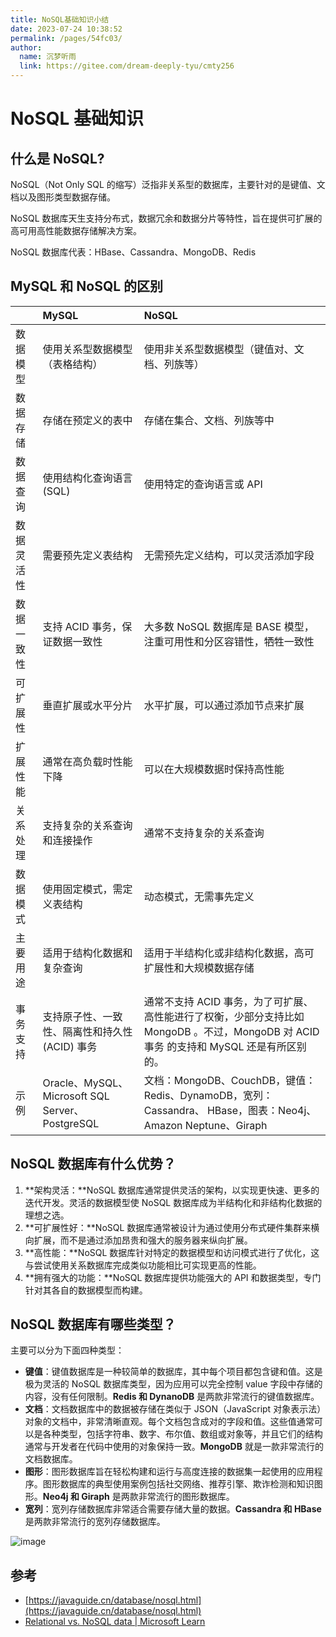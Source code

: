 ```yaml
---
title: NoSQL基础知识小结
date: 2023-07-24 10:38:52
permalink: /pages/54fc03/
author: 
  name: 沉梦听雨
  link: https://gitee.com/dream-deeply-tyu/cmty256
---
```

# NoSQL 基础知识

## 什么是 NoSQL?

NoSQL（Not Only SQL 的缩写）泛指非关系型的数据库，主要针对的是键值、文档以及图形类型数据存储。

NoSQL 数据库天生支持分布式，数据冗余和数据分片等特性，旨在提供可扩展的高可用高性能数据存储解决方案。

NoSQL 数据库代表：HBase、Cassandra、MongoDB、Redis

## MySQL 和 NoSQL 的区别

|            | MySQL                                           | NoSQL                                                        |
| :--------- | :---------------------------------------------- | :----------------------------------------------------------- |
| 数据模型   | 使用关系型数据模型（表格结构）                  | 使用非关系型数据模型（键值对、文档、列族等）                 |
| 数据存储   | 存储在预定义的表中                              | 存储在集合、文档、列族等中                                   |
| 数据查询   | 使用结构化查询语言 (SQL)                        | 使用特定的查询语言或 API                                     |
| 数据灵活性 | 需要预先定义表结构                              | 无需预先定义结构，可以灵活添加字段                           |
| 数据一致性 | 支持 ACID 事务，保证数据一致性                  | 大多数 NoSQL 数据库是 BASE 模型，注重可用性和分区容错性，牺牲一致性 |
| 可扩展性   | 垂直扩展或水平分片                              | 水平扩展，可以通过添加节点来扩展                             |
| 扩展性能   | 通常在高负载时性能下降                          | 可以在大规模数据时保持高性能                                 |
| 关系处理   | 支持复杂的关系查询和连接操作                    | 通常不支持复杂的关系查询                                     |
| 数据模式   | 使用固定模式，需定义表结构                      | 动态模式，无需事先定义                                       |
| 主要用途   | 适用于结构化数据和复杂查询                      | 适用于半结构化或非结构化数据，高可扩展性和大规模数据存储     |
| 事务支持   | 支持原子性、一致性、隔离性和持久性 (ACID) 事务  | 通常不支持 ACID 事务，为了可扩展、高性能进行了权衡，少部分支持比如 MongoDB 。不过，MongoDB 对 ACID 事务 的支持和 MySQL 还是有所区别的。 |
| 示例       | Oracle、MySQL、Microsoft SQL Server、PostgreSQL | 文档：MongoDB、CouchDB，键值：Redis、DynamoDB，宽列：Cassandra、 HBase，图表：Neo4j、 Amazon Neptune、Giraph |

## NoSQL 数据库有什么优势？

1. **架构灵活：**NoSQL 数据库通常提供灵活的架构，以实现更快速、更多的迭代开发。灵活的数据模型使 NoSQL 数据库成为半结构化和非结构化数据的理想之选。
2. **可扩展性好：**NoSQL 数据库通常被设计为通过使用分布式硬件集群来横向扩展，而不是通过添加昂贵和强大的服务器来纵向扩展。
3. **高性能：**NoSQL 数据库针对特定的数据模型和访问模式进行了优化，这与尝试使用关系数据库完成类似功能相比可实现更高的性能。
4. **拥有强大的功能：**NoSQL 数据库提供功能强大的 API 和数据类型，专门针对其各自的数据模型而构建。

## NoSQL 数据库有哪些类型？

主要可以分为下面四种类型：

- **键值**：键值数据库是一种较简单的数据库，其中每个项目都包含键和值。这是极为灵活的 NoSQL 数据库类型，因为应用可以完全控制 value 字段中存储的内容，没有任何限制。**Redis 和 DynanoDB** 是两款非常流行的键值数据库。
- **文档**：文档数据库中的数据被存储在类似于 JSON（JavaScript 对象表示法）对象的文档中，非常清晰直观。每个文档包含成对的字段和值。这些值通常可以是各种类型，包括字符串、数字、布尔值、数组或对象等，并且它们的结构通常与开发者在代码中使用的对象保持一致。**MongoDB** 就是一款非常流行的文档数据库。
- **图形**：图形数据库旨在轻松构建和运行与高度连接的数据集一起使用的应用程序。图形数据库的典型使用案例包括社交网络、推荐引擎、欺诈检测和知识图形。**Neo4j 和 Giraph** 是两款非常流行的图形数据库。
- **宽列**：宽列存储数据库非常适合需要存储大量的数据。**Cassandra 和 HBase** 是两款非常流行的宽列存储数据库。

![image](https://jsd.cdn.zzko.cn/gh/cmty256/imgs-blog@main/basics/image.1l1vkzknt83k.webp)

## 参考

- [https://javaguide.cn/database/nosql.html](https://javaguide.cn/database/nosql.html)
- [Relational vs. NoSQL data | Microsoft Learn](https://learn.microsoft.com/en-us/dotnet/architecture/cloud-native/relational-vs-nosql-data)

